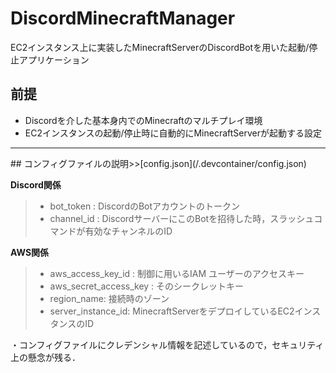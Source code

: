 # DiscordMinecraftManager
EC2インスタンス上に実装したMinecraftServerのDiscordBotを用いた起動/停止アプリケーション

## 前提
- Discordを介した基本身内でのMinecraftのマルチプレイ環境
- EC2インスタンスの起動/停止時に自動的にMinecraftServerが起動する設定

<hr>
## コンフィグファイルの説明>>[config.json](/.devcontainer/config.json)

**Discord関係**
>- bot_token : DiscordのBotアカウントのトークン
>- channel_id : DiscordサーバーにこのBotを招待した時，スラッシュコマンドが有効なチャンネルのID

**AWS関係**
>- aws_access_key_id : 制御に用いるIAM ユーザーのアクセスキー
>- aws_secret_access_key : そのシークレットキー
>- region_name: 接続時のゾーン
>- server_instance_id: MinecraftServerをデプロイしているEC2インスタンスのID

・コンフィグファイルにクレデンシャル情報を記述しているので，セキュリティ上の懸念が残る．

